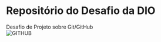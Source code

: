 # Repositório do Desafio da DIO 
Desafio de Projeto sobre Git/GitHub<br>
![GITHUB](https://img.shields.io/badge/GitHub-100000?style=for-the-badge&logo=github&logoColor=white)
